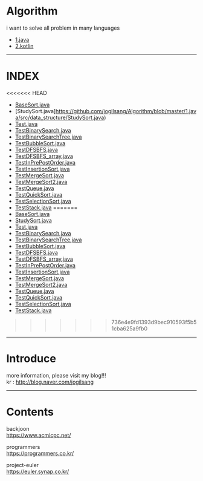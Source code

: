 ﻿# Algorithm

i want to solve all problem in many languages
- [1.java](https://github.com/jogilsang/Algorithm/tree/master/java)
- [2.kotlin](https://github.com/jogilsang/Algorithm/tree/master/kotlin)

---
INDEX
=============
<<<<<<< HEAD
- [BaseSort.java](https://github.com/jogilsang/Algorithm/blob/master/1.java/src/data_structure/BaseSort.java)
- [StudySort.java]https://github.com/jogilsang/Algorithm/blob/master/1.java/src/data_structure/StudySort.java)
- [Test.java](https://github.com/jogilsang/Algorithm/blob/master/1.java/src/data_structure/Test.java)
- [TestBinarySearch.java](https://github.com/jogilsang/Algorithm/blob/master/1.java/src/data_structure/TestBinarySearch.java)
- [TestBinarySearchTree.java](https://github.com/jogilsang/Algorithm/blob/master/1.java/src/data_structure/TestBinarySearchTree.java)
- [TestBubbleSort.java](https://github.com/jogilsang/Algorithm/blob/master/1.java/src/data_structure/TestBubbleSort.java)
- [TestDFSBFS.java](https://github.com/jogilsang/Algorithm/blob/master/1.java/src/data_structure/TestDFSBFS.java)
- [TestDFSBFS_array.java](https://github.com/jogilsang/Algorithm/blob/master/1.java/src/data_structure/TestDFSBFS_array.java)
- [TestInPrePostOrder.java](https://github.com/jogilsang/Algorithm/blob/master/1.java/src/data_structure/TestInPrePostOrder.java)
- [TestInsertionSort.java](https://github.com/jogilsang/Algorithm/blob/master/1.java/src/data_structure/TestInsertionSort.java)
- [TestMergeSort.java](https://github.com/jogilsang/Algorithm/blob/master/1.java/src/data_structure/TestMergeSort.java)
- [TestMergeSort2.java](https://github.com/jogilsang/Algorithm/blob/master/1.java/src/data_structure/TestMergeSort2.java)
- [TestQueue.java](https://github.com/jogilsang/Algorithm/blob/master/1.java/src/data_structure/TestQueue.java)
- [TestQuickSort.java](https://github.com/jogilsang/Algorithm/blob/master/1.java/src/data_structure/TestQuickSort.java)
- [TestSelectionSort.java](https://github.com/jogilsang/Algorithm/blob/master/1.java/src/data_structure/TestSelectionSort.java)
- [TestStack.java](https://github.com/jogilsang/Algorithm/blob/master/1.java/src/data_structure/TestStack.java)
=======
- [BaseSort.java](https://github.com/jogilsang/Algorithm/blob/master/1.java/src/default_sort/BaseSort.java)
- [StudySort.java](https://github.com/jogilsang/Algorithm/blob/master/1.java/src/default_sort/StudySort.java)
- [Test.java](https://github.com/jogilsang/Algorithm/blob/master/1.java/src/default_sort/Test.java)
- [TestBinarySearch.java](https://github.com/jogilsang/Algorithm/blob/master/1.java/src/default_sort/TestBinarySearch.java)
- [TestBinarySearchTree.java](https://github.com/jogilsang/Algorithm/blob/master/1.java/src/default_sort/TestBinarySearchTree.java)
- [TestBubbleSort.java](https://github.com/jogilsang/Algorithm/blob/master/1.java/src/default_sort/TestBubbleSort.java)
- [TestDFSBFS.java](https://github.com/jogilsang/Algorithm/blob/master/1.java/src/default_sort/TestDFSBFS.java)
- [TestDFSBFS_array.java](https://github.com/jogilsang/Algorithm/blob/master/1.java/src/default_sort/TestDFSBFS_array.java)
- [TestInPrePostOrder.java](https://github.com/jogilsang/Algorithm/blob/master/1.java/src/default_sort/TestInPrePostOrder.java)
- [TestInsertionSort.java](https://github.com/jogilsang/Algorithm/blob/master/1.java/src/default_sort/TestInsertionSort.java)
- [TestMergeSort.java](https://github.com/jogilsang/Algorithm/blob/master/1.java/src/default_sort/TestMergeSort.java)
- [TestMergeSort2.java](https://github.com/jogilsang/Algorithm/blob/master/1.java/src/default_sort/TestMergeSort2.java)
- [TestQueue.java](https://github.com/jogilsang/Algorithm/blob/master/1.java/src/default_sort/TestQueue.java)
- [TestQuickSort.java](https://github.com/jogilsang/Algorithm/blob/master/1.java/src/default_sort/TestQuickSort.java)
- [TestSelectionSort.java](https://github.com/jogilsang/Algorithm/blob/master/1.java/src/default_sort/TestSelectionSort.java)
- [TestStack.java](https://github.com/jogilsang/Algorithm/blob/master/1.java/src/default_sort/TestStack.java)
>>>>>>> 736e4e9fd1393d9bec910593f5b51cba625a9fb0

---

Introduce
=============

more information, please visit my blog!!!  
kr : <http://blog.naver.com/jogilsang>  

---

Contents
=============

backjoon  
<https://www.acmicpc.net/>  

programmers  
<https://programmers.co.kr/>  

project-euler   
<https://euler.synap.co.kr/>   
